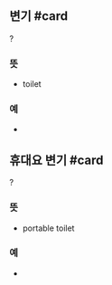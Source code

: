 ## 변기 #card
?
### 뜻
- toilet
### 예
-
<!--SR:!2024-10-27,3,230-->

## 휴대요 변기 #card
?
### 뜻
- portable toilet
### 예
-

